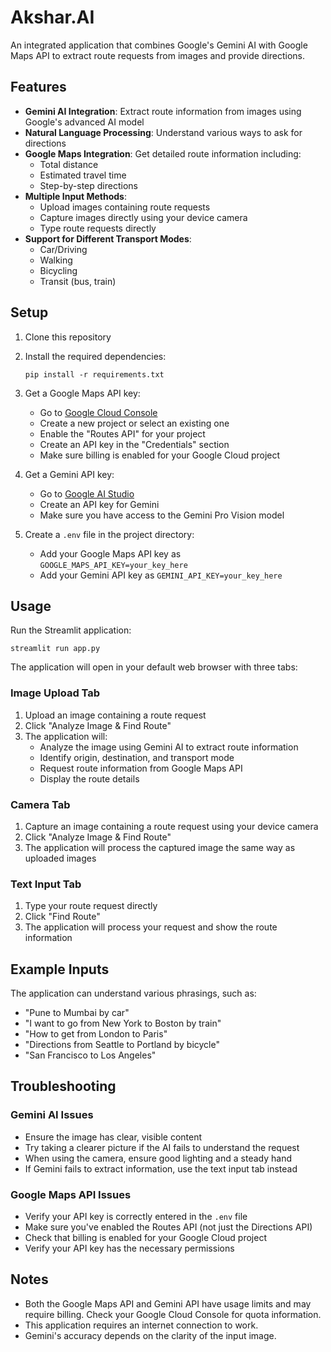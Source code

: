 # Akshar.AI

An integrated application that combines Google's Gemini AI with Google Maps API to extract route requests from images and provide directions.

## Features

- **Gemini AI Integration**: Extract route information from images using Google's advanced AI model
- **Natural Language Processing**: Understand various ways to ask for directions
- **Google Maps Integration**: Get detailed route information including:
  - Total distance
  - Estimated travel time
  - Step-by-step directions
- **Multiple Input Methods**:
  - Upload images containing route requests
  - Capture images directly using your device camera
  - Type route requests directly
- **Support for Different Transport Modes**:
  - Car/Driving
  - Walking
  - Bicycling
  - Transit (bus, train)

## Setup

1. Clone this repository
2. Install the required dependencies:
   ```
   pip install -r requirements.txt
   ```

3. Get a Google Maps API key:
   - Go to [Google Cloud Console](https://console.cloud.google.com/)
   - Create a new project or select an existing one
   - Enable the "Routes API" for your project
   - Create an API key in the "Credentials" section
   - Make sure billing is enabled for your Google Cloud project

4. Get a Gemini API key:
   - Go to [Google AI Studio](https://makersuite.google.com/app/apikey)
   - Create an API key for Gemini
   - Make sure you have access to the Gemini Pro Vision model

5. Create a `.env` file in the project directory:
   - Add your Google Maps API key as `GOOGLE_MAPS_API_KEY=your_key_here`
   - Add your Gemini API key as `GEMINI_API_KEY=your_key_here`

## Usage

Run the Streamlit application:
```
streamlit run app.py
```

The application will open in your default web browser with three tabs:

### Image Upload Tab
1. Upload an image containing a route request
2. Click "Analyze Image & Find Route"
3. The application will:
   - Analyze the image using Gemini AI to extract route information
   - Identify origin, destination, and transport mode
   - Request route information from Google Maps API
   - Display the route details

### Camera Tab
1. Capture an image containing a route request using your device camera
2. Click "Analyze Image & Find Route"
3. The application will process the captured image the same way as uploaded images

### Text Input Tab
1. Type your route request directly
2. Click "Find Route"
3. The application will process your request and show the route information

## Example Inputs

The application can understand various phrasings, such as:
- "Pune to Mumbai by car"
- "I want to go from New York to Boston by train"
- "How to get from London to Paris"
- "Directions from Seattle to Portland by bicycle"
- "San Francisco to Los Angeles"

## Troubleshooting

### Gemini AI Issues
- Ensure the image has clear, visible content
- Try taking a clearer picture if the AI fails to understand the request
- When using the camera, ensure good lighting and a steady hand
- If Gemini fails to extract information, use the text input tab instead

### Google Maps API Issues
- Verify your API key is correctly entered in the `.env` file
- Make sure you've enabled the Routes API (not just the Directions API)
- Check that billing is enabled for your Google Cloud project
- Verify your API key has the necessary permissions

## Notes

- Both the Google Maps API and Gemini API have usage limits and may require billing. Check your Google Cloud Console for quota information.
- This application requires an internet connection to work.
- Gemini's accuracy depends on the clarity of the input image. 
